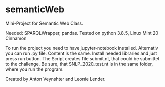 # semanticWeb
Mini-Project for Semantic Web Class.

Needed: SPARQLWrapper, pandas.
Tested on python 3.8.5, Linux Mint 20 Cinnamon

To run the project you need to have jupyter-notebook installed. Alternativ you can run .py file. Content is the same.
Install needed libraries and just press run button. 
The Script creates file submit.nt, that could be submittet to the challenge. 
Be sure, that SNLP_2020_test.nt is in the same folder, where you run the program.

Created by Anton Veynshter and Leonie Lender.
